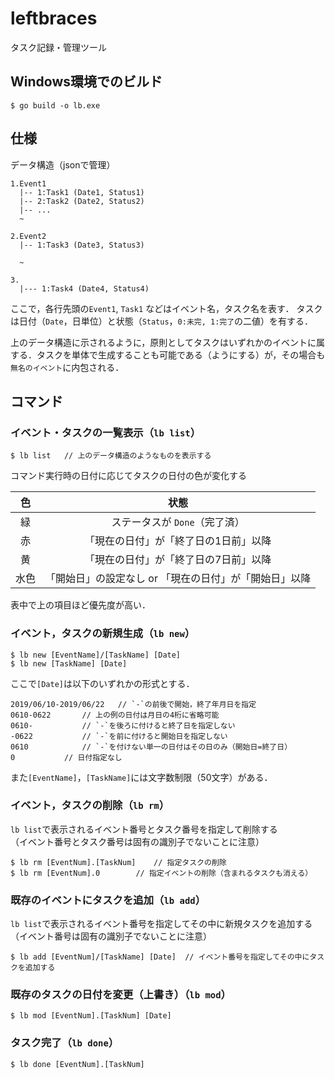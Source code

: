 # leftbraces

タスク記録・管理ツール  

## Windows環境でのビルド  

	$ go build -o lb.exe


## 仕様  

データ構造（jsonで管理）

	1.Event1
	  |-- 1:Task1 (Date1, Status1)
	  |-- 2:Task2 (Date2, Status2)
	  |-- ...
	  ~

	2.Event2
	  |-- 1:Task3 (Date3, Status3)

	  ~

	3.
	  |--- 1:Task4 (Date4, Status4)

ここで，各行先頭の`Event1`, `Task1` などはイベント名，タスク名を表す．
タスクは日付（`Date`，日単位）と状態（`Status`，`0:未完, 1:完了`の二値）を有する．

上のデータ構造に示されるように，原則としてタスクはいずれかのイベントに属する．タスクを単体で生成することも可能である（ようにする）が，その場合も`無名のイベント`に内包される．

## コマンド

### イベント・タスクの一覧表示（`lb list`）
	$ lb list	// 上のデータ構造のようなものを表示する

コマンド実行時の日付に応じてタスクの日付の色が変化する

|色  |状態 
|:-:|:-:
|緑 |ステータスが `Done`（完了済）
|赤 |「現在の日付」が「終了日の1日前」以降
|黄 |「現在の日付」が「終了日の7日前」以降
|水色 |「開始日」の設定なし or 「現在の日付」が「開始日」以降
表中で上の項目ほど優先度が高い．

### イベント，タスクの新規生成（`lb new`）
	$ lb new [EventName]/[TaskName] [Date]
	$ lb new [TaskName] [Date]

ここで`[Date]`は以下のいずれかの形式とする．

	2019/06/10-2019/06/22	// `-`の前後で開始，終了年月日を指定
	0610-0622		// 上の例の日付は月日の4桁に省略可能
	0610-			// `-`を後ろに付けると終了日を指定しない
	-0622			// `-`を前に付けると開始日を指定しない
	0610			// `-`を付けない単一の日付はその日のみ（開始日=終了日）
	0			// 日付指定なし

また`[EventName]`，`[TaskName]`には文字数制限（50文字）がある．

### イベント，タスクの削除（`lb rm`）
`lb list`で表示されるイベント番号とタスク番号を指定して削除する  
（イベント番号とタスク番号は固有の識別子でないことに注意）

	$ lb rm [EventNum].[TaskNum]	// 指定タスクの削除
	$ lb rm [EventNum].0		// 指定イベントの削除（含まれるタスクも消える）

### 既存のイベントにタスクを追加（`lb add`）
`lb list`で表示されるイベント番号を指定してその中に新規タスクを追加する  
（イベント番号は固有の識別子でないことに注意）

	$ lb add [EventNum]/[TaskName] [Date]  // イベント番号を指定してその中にタスクを追加する

### 既存のタスクの日付を変更（上書き）（`lb mod`）
	$ lb mod [EventNum].[TaskNum] [Date]

### タスク完了（`lb done`）
	$ lb done [EventNum].[TaskNum]
